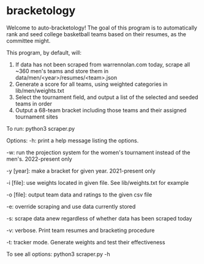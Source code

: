 # bracketology

Welcome to auto-bracketology! The goal of this program is to automatically rank and seed college basketball teams based on their resumes, as the committee might. 

This program, by default, will:
1) If data has not been scraped from warrennolan.com today, scrape all ~360 men's teams and store them in data/men/\<year\>/resumes/\<team\>.json
2) Generate a score for all teams, using weighted categories in lib/men/weights.txt
3) Select the tournament field, and output a list of the selected and seeded teams in order
4) Output a 68-team bracket including those teams and their assigned tournament sites

To run: python3 scraper.py

Options:
-h: print a help message listing the options.

-w: run the projection system for the women's tournament instead of the men's. 2022-present only

-y [year]: make a bracket for given year. 2021-present only

-i [file]: use weights located in given file. See lib/weights.txt for example

-o [file]: output team data and ratings to the given csv file

-e: override scraping and use data currently stored

-s: scrape data anew regardless of whether data has been scraped today

-v: verbose. Print team resumes and bracketing procedure

-t: tracker mode. Generate weights and test their effectiveness

To see all options: python3 scraper.py -h


